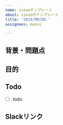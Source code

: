 ```yaml
---
name: issueテンプレート
about: issueのテンプレート
title: '2024/MM/DD '
assignees: masui

---
```


<!-- タイトルに期日を入れる -->
## 背景・問題点<!-- 例 ： test@example.comでログインしたときに、別チームの翻訳内容が表示される -->

## 目的<!-- 例 ： チームを切り替えたときに、表示しているチームのみの翻訳内容を出現させる -->

## Todo<!-- 例 ： Controllerの戻り値にフィルターを施す -->
- [ ] todo

## Slackリンク<!-- あれば -->
